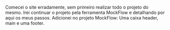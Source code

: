 Comecei o site erradamente, sem primeiro realizar todo o projeto do mesmo.
Irei continuar o projeto pela ferramenta MockFlow e detalhando por aqui os meus passos.
    Adicionei no projeto MockFlow:
        Uma caixa header, main e uma footer.